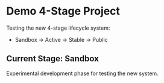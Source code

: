# Demo 4-Stage Project

Testing the new 4-stage lifecycle system:
- Sandbox → Active → Stable → Public

## Current Stage: Sandbox
Experimental development phase for testing the new system.